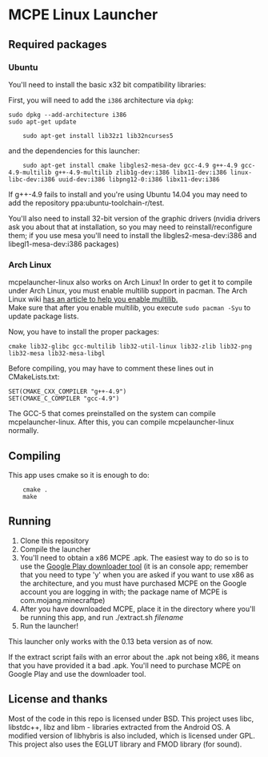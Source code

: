 MCPE Linux Launcher
===================

## Required packages


### Ubuntu
You'll need to install the basic x32 bit compatibility libraries:

First, you will need to add the `i386` architecture via `dpkg`:

```
sudo dpkg --add-architecture i386
sudo apt-get update
```

```
    sudo apt-get install lib32z1 lib32ncurses5
```

and the dependencies for this launcher:

```
    sudo apt-get install cmake libgles2-mesa-dev gcc-4.9 g++-4.9 gcc-4.9-multilib g++-4.9-multilib zlib1g-dev:i386 libx11-dev:i386 linux-libc-dev:i386 uuid-dev:i386 libpng12-0:i386 libx11-dev:i386
```

If g++-4.9 fails to install and you're using Ubuntu 14.04 you may need to add the repository ppa:ubuntu-toolchain-r/test.

You'll also need to install 32-bit version of the graphic drivers (nvidia drivers ask you about that at installation, so you may need to reinstall/reconfigure them; if you use mesa you'll need to install the libgles2-mesa-dev:i386 and libegl1-mesa-dev:i386 packages)

### Arch Linux
mcpelauncher-linux also works on Arch Linux!
In order to get it to compile under Arch Linux, you must enable multilib support
in pacman.
The Arch Linux wiki [has an article to help you enable multilib.](https://wiki.archlinux.org/index.php/Multilib)  
Make sure that after you enable multilib, you execute `sudo pacman -Syu` to update package lists.

Now, you have to install the proper packages:
```
cmake lib32-glibc gcc-multilib lib32-util-linux lib32-zlib lib32-png lib32-mesa lib32-mesa-libgl
```

Before compiling, you may have to comment these lines out in CMakeLists.txt:
```
SET(CMAKE_CXX_COMPILER "g++-4.9")
SET(CMAKE_C_COMPILER "gcc-4.9")
```
The GCC-5 that comes preinstalled on the system can compile mcpelauncher-linux.
After this, you can compile mcpelauncher-linux normally.

## Compiling
This app uses cmake so it is enough to do:

```
    cmake .
    make
```

## Running
1. Clone this repository
2. Compile the launcher
3. You'll need to obtain a x86 MCPE .apk. The easiest way to do so is to use the
[Google Play downloader tool](https://github.com/MCMrARM/google_play_downloader) (it is an console app; remember that
you need to type 'y' when you are asked if you want to use x86 as the architecture, and you must have purchased MCPE
on the Google account you are logging in with; the package name of MCPE is com.mojang.minecraftpe)
4. After you have downloaded MCPE, place it in the directory where you'll be running this app, and run ./extract.sh _filename_
5. Run the launcher!

This launcher only works with the 0.13 beta version as of now.

If the extract script fails with an error about the .apk not being x86, it means that you have provided it a bad .apk.
You'll need to purchase MCPE on Google Play and use the downloader tool.

## License and thanks
Most of the code in this repo is licensed under BSD. This project uses libc, libstdc++, libz and libm - libraries
extracted from the Android OS. A modified version of libhybris is also included, which is licensed under GPL. This project
also uses the EGLUT library and FMOD library (for sound).

